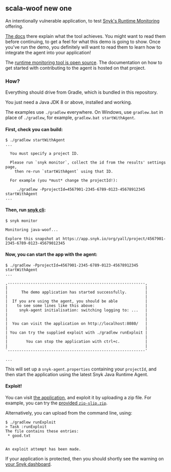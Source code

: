## scala-woof new one

An intentionally vulnerable application, to test
[Snyk's Runtime Monitoring](https://snyk.io/docs/runtime-protection/) offering.

[The docs](https://snyk.io/docs/runtime-protection/)
there explain what the tool achieves. You might want to read them before
continuing, to get a feel for what this demo is going to show. Once you've run the
demo, you definitely will want to read them to learn how to integrate the agent
into your application!

The [runtime monitoring tool is open source](https://github.com/snyk/java-runtime-agent).
The documentation on how to get started with contributing to the agent is hosted
on that project.


### How?

Everything should drive from Gradle, which is bundled in this repository.

You just need a Java JDK 8 or above, installed and working.

The examples use `./gradlew` everywhere. On Windows, use `gradlew.bat` in place of `./gradlew`,
for example, `gradlew.bat startWithAgent`.


#### First, check you can build:

```text
$ ./gradlew startWithAgent
...

  You must specify a project ID.
  
  Please run `snyk monitor`, collect the id from the results' settings page,
    then re-run `startWithAgent` using that ID.

  For example (you *must* change the projectId!):

     ./gradlew -PprojectId=4567901-2345-6789-0123-45678912345 startWithAgent
...
```


#### Then, run [snyk cli](https://snyk.io/docs/using-snyk/):

```text
$ snyk monitor

Monitoring java-woof...

Explore this snapshot at https://app.snyk.io/org/yall/project/4567901-2345-6789-0123-45679012345
```


#### Now, you can start the app with the agent:

```text
$ ./gradlew -PprojectId=4567901-2345-6789-0123-45678912345 startWithAgent
...

,------------------------------------------------------------,
|                                                            |
|      The demo application has started successfully.        |
|                                                            |
|  If you are using the agent, you should be able            |
|    to see some lines like this above:                      |
|     snyk-agent initialisation: switching logging to: ...   |
|                                                            |
|                                                            |
|  You can visit the application on http://localhost:8080/   |
|                                                            |
| You can try the supplied exploit with ./gradlew runExploit |
|                                                            |
|        You can stop the application with ctrl+c.           |
|                                                            |
`------------------------------------------------------------'

...
```

This will set up a `snyk-agent.properties` containing your `projectId`,
  and then start the application using the latest Snyk Java Runtime Agent. 


#### Exploit!

You can visit [the application](http://localhost:8080/), and
exploit it by uploading a zip file. For example, you can try the
[provided `zip-slip.zip`](https://github.com/snyk/zip-slip-vulnerability/tree/master/archives).

Alternatively, you can upload from the command line, using:

```text
$ ./gradlew runExploit
> Task :runExploit
The file contains these entries:
 * good.txt


An exploit attempt has been made.
```

If your application is protected, then you should
  shortly see the warning on [your Snyk dashboard](https://app.snyk.io/).
